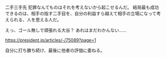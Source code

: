 二手三手先
犯罪なんてものはそれを考えないから起こせるんだ。
結局最も成功できるのは、相手の指す二手目を、自分の利益すら越えて相手の立場になって考えられる、人を思える人だ。

えっ、ゴール無しで頑張れる大谷？
あれはまだわかんない……

https://president.jp/articles/-/75089?page=1

自分に打ち勝ち続け、最後に他者の評価に委ねる。